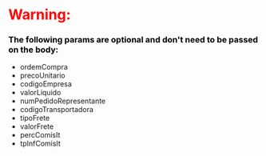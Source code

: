 <h1 style="color:red">Warning:</h1>
<h3 style="color:black">The following params are optional and don't need to be passed on the body:</h3>

- ordemCompra
- precoUnitario
- codigoEmpresa
- valorLiquido
- numPedidoRepresentante
- codigoTransportadora
- tipoFrete
- valorFrete
- percComisIt
- tpInfComisIt